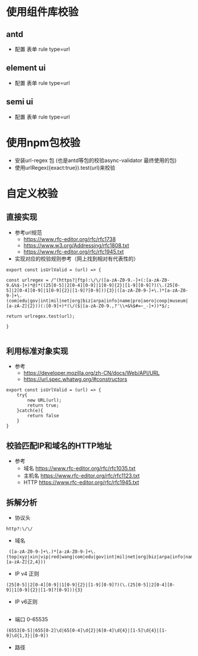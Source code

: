 # 使用组件库校验
## antd
- 配置 表单 rule type=url

## element ui
- 配置 表单 rule type=url

## semi ui
-  配置 表单 rule type=url


# 使用npm包校验
- 安装url-regex 包 (也是antd等包的校验async-validator 最终使用的包)
- 使用urlRegex({exact:true}).test(url)来校验


# 自定义校验
## 直接实现
- 参考url规范
	- https://www.rfc-editor.org/rfc/rfc1738
	- https://www.w3.org/Addressing/rfc1808.txt
	- https://www.rfc-editor.org/rfc/rfc1945.txt
- 实现对应的校验规则参考（网上找到相对有代表性的）
```
export const isUrlValid = (url) => {

const urlregex = /^(https?|ftp):\/\/([a-zA-Z0-9.-]+(:[a-zA-Z0-9.&%$-]+)*@)*((25[0-5]|2[0-4][0-9]|1[0-9]{2}|[1-9][0-9]?)(\.(25[0-5]|2[0-4][0-9]|1[0-9]{2}|[1-9]?[0-9])){3}|([a-zA-Z0-9-]+\.)*[a-zA-Z0-9-]+\.(com|edu|gov|int|mil|net|org|biz|arpa|info|name|pro|aero|coop|museum|[a-zA-Z]{2}))(:[0-9]+)*(\/($|[a-zA-Z0-9.,?'\\+&%$#=~_-]+))*$/;

return urlregex.test(url);

}


```

## 利用标准对象实现
- 参考
	- https://developer.mozilla.org/zh-CN/docs/Web/API/URL
	- https://url.spec.whatwg.org/#constructors
```
export const isUrlValid = (url) => {
	try{
		new URL(url);
		return true;
	}catch(e){
		return false
	}
}

```

##  校验匹配IP和域名的HTTP地址
- 参考 
	- 域名 https://www.rfc-editor.org/rfc/rfc1035.txt
	- 主机名 https://www.rfc-editor.org/rfc/rfc1123.txt
	- HTTP https://www.rfc-editor.org/rfc/rfc1945.txt
## 拆解分析
- 协议头
```
http?:\/\/
```
- 域名
```
 ([a-zA-Z0-9-]+\.)*[a-zA-Z0-9-]+\.(top|xyz|xin|vip|red|wang|com|edu|gov|int|mil|net|org|biz|arpa|info|name|firm|nom|rec|store|web|pro|xxx|cat|art|aero|coop|jobs|museum|travel|mobi|asia|arpa|root|tel|post|fans|ren|club|city|[a-zA-Z]{2,4}))

```
- IP v4 正则 
```
(25[0-5]|2[0-4][0-9]|1[0-9]{2}|[1-9][0-9]?)(\.(25[0-5]|2[0-4][0-9]|1[0-9]{2}|[1-9]?[0-9])){3}
```
- IP v6正则
```

```
- 端口 0-65535
```
(6553[0-5]|655[0-2]\d|65[0-4]\d{2}|6[0-4]\d{4}|[1-5]\d{4}|[1-9]\d{1,3}|[0-9])

```
- 路径
```

```